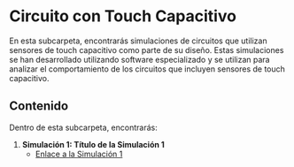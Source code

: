 # Circuito con Touch Capacitivo

En esta subcarpeta, encontrarás simulaciones de circuitos que utilizan sensores de touch capacitivo como parte de su diseño. Estas simulaciones se han desarrollado utilizando software especializado y se utilizan para analizar el comportamiento de los circuitos que incluyen sensores de touch capacitivo.

## Contenido

Dentro de esta subcarpeta, encontrarás:

1. **Simulación 1: Título de la Simulación 1**
   - [Enlace a la Simulación 1](enlace-a-la-simulacion-1/README.md)


